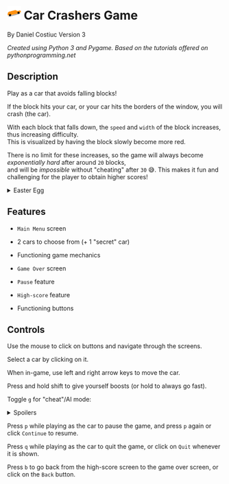 # ![An orange car representing the game logo](https://github.com/dan440402/car-crashers/blob/master/icon.png "Game Logo")  Car Crashers Game
By Daniel Costiuc
Version 3

_Created using Python 3 and Pygame.
Based on the tutorials offered on pythonprogramming.net_


Description
---------
Play as a car that avoids falling blocks!

If the block hits your car, or your car hits the borders of the window, you will crash (the car).

With each block that falls down, the `speed` and `width` of the block increases, thus increasing difficulty.  
This is visualized by having the block slowly become more red.

There is no limit for these increases, so the game will always become _exponentially hard_ after around `20` blocks,   
and will be _impossible_ without "cheating" after `30` 😅. 
This makes it fun and challenging for the player to obtain higher scores!

<details>
  <summary>Easter Egg</summary>  
  It is also fun to test the "cheat"/AI mode and see the highest score that it can get. See Controls section for more information.
</details>


Features
---------
- `Main Menu` screen

- 2 cars to choose from (+ 1 "secret" car)

- Functioning game mechanics

- `Game Over` screen

- `Pause` feature

- `High-score` feature

- Functioning buttons


Controls
---------
Use the mouse to click on buttons and navigate through the screens.

Select a car by clicking on it.

When in-game, use left and right arrow keys to move the car.

Press and hold shift to give yourself boosts (or hold to always go fast).


Toggle `g` for "cheat"/AI mode:  
<details>
  <summary>Spoilers</summary>  
  
  </br>The game will be played for you through a basic AI, and you may find it hard to move the car manually while in this mode.</br>
  &nbsp;&nbsp;&nbsp;&nbsp; The original idea was to test the AI, though you can try to move it if you would like to.  
  
  Due to the nature of the game, you will still inevitably crash around a certain point even with the AI's help.
</details>

Press `p` while playing as the car to pause the game, and press `p` again or click `Continue` to resume.

Press `q` while playing as the car to quit the game, or click on `Quit` whenever it is shown.

Press `b` to go back from the high-score screen to the game over screen, or click on the `Back` button.
